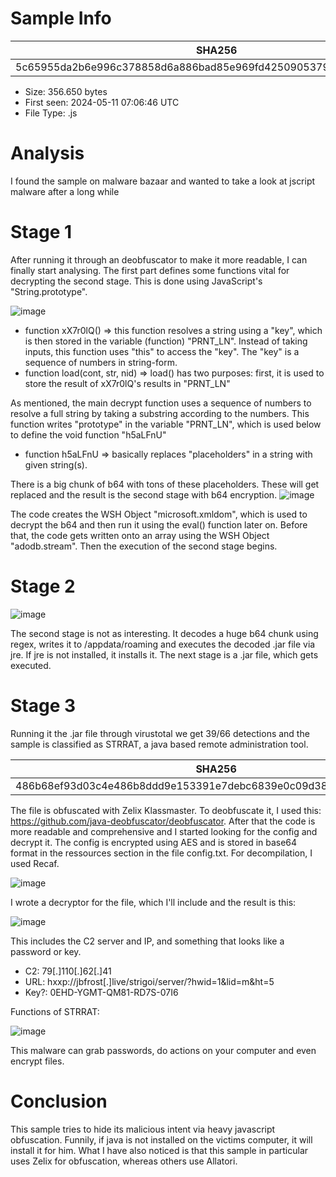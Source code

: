 # Sample Info

| SHA256|
|---------------------------------------------------------------------------------|
|5c65955da2b6e996c378858d6a886bad85e969fd42509053794cb8ad64630894 |

* Size:  356.650 bytes
* First seen:  2024-05-11 07:06:46 UTC
* File Type:  .js

# Analysis
I found the sample on malware bazaar and wanted to take a look at jscript malware after a long while

# Stage 1
After running it through an deobfuscator to make it more readable, I can finally start analysing.
The first part defines some functions vital for decrypting the second stage. This is done using JavaScript's "String.prototype".


![image](https://github.com/vrrmin/re-stuff/assets/97342354/1cf3a6c8-334a-4795-9a0d-d792e4991ec2)

* function xX7r0lQ() => this function resolves a string using a "key", which is then stored in the variable (function) "PRNT_LN". Instead of taking inputs, this function uses "this" to access the "key". The "key" is a sequence of numbers in string-form.
* function load(cont, str, nid) => load() has two purposes: first, it is used to store the result of xX7r0lQ's results in "PRNT_LN"

As mentioned, the main decrypt function uses a sequence of numbers to resolve a full string by taking a substring according to the numbers.
This function writes "prototype" in the variable "PRNT_LN", which is used below to define the void function "h5aLFnU"

* function h5aLFnU => basically replaces "placeholders" in a string with given string(s). 

There is a big chunk of b64 with tons of these placeholders. These will get replaced and the result is the second stage with b64 encryption.
![image](https://github.com/vrrmin/re-stuff/assets/97342354/506fdecb-fa9b-4e30-9370-43921c438fd2)


The code creates the WSH Object "microsoft.xmldom", which is used to decrypt the b64 and then run it using the eval() function later on. Before that, the code gets written onto an array using the WSH Object "adodb.stream". Then the execution of the second stage begins.

# Stage 2

![image](https://github.com/vrrmin/re-stuff/assets/97342354/5a7fb246-f4d6-4d23-9c8b-c96ecb74ad81)

The second stage is not as interesting. It decodes a huge b64 chunk using regex, writes it to /appdata/roaming and executes the decoded .jar file via jre. If jre is not installed, it installs it. The next stage is a .jar file, which gets executed.

# Stage 3

Running it the .jar file through virustotal we get 39/66 detections and the sample is classified as STRRAT, a java based remote administration tool.

| SHA256|
|---------------------------------------------------------------------------------|
|486b68ef93d03c4e486b8ddd9e153391e7debc6839e0c09d38999dd159e30705 |

The file is obfuscated with Zelix Klassmaster. To deobfuscate it, I used this: https://github.com/java-deobfuscator/deobfuscator. After that the code is more readable and comprehensive and I started looking for the config and decrypt it. The config is encrypted using AES and is stored in base64 format in the ressources section in the file config.txt. For decompilation, I used Recaf.

![image](https://github.com/vrrmin/re-stuff/assets/97342354/dc9abd37-0eae-4e65-9c38-3ec6bf819926)

I wrote a decryptor for the file, which I'll include and the result is this:

![image](https://github.com/vrrmin/re-stuff/assets/97342354/a7aceb9a-08c4-4c2c-8826-e77fcad80c4b)

This includes the C2 server and IP, and something that looks like a password or key.

* C2: 79[.]110[.]62[.]41
* URL: hxxp://jbfrost[.]live/strigoi/server/?hwid=1&lid=m&ht=5
* Key?: 0EHD-YGMT-QM81-RD7S-07I6


Functions of STRRAT:

![image](https://github.com/vrrmin/re-stuff/assets/97342354/71926af7-c722-46fc-94b6-cb8c8094b642)

This malware can grab passwords, do actions on your computer and even encrypt files. 


# Conclusion

This sample tries to hide its malicious intent via heavy javascript obfuscation. Funnily, if java is not installed on the victims computer, it will install it for him. What I have also noticed is that this sample in particular uses Zelix for obfuscation, whereas others use Allatori. 



